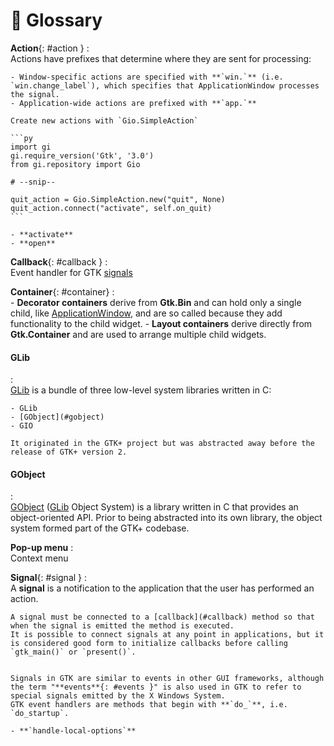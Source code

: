 # 📘 Glossary

**Action**{: #action }
:   
    Actions have prefixes that determine where they are sent for processing:
    
    - Window-specific actions are specified with **`win.`** (i.e. `win.change_label`), which specifies that ApplicationWindow processes the signal.
    - Application-wide actions are prefixed with **`app.`**

    Create new actions with `Gio.SimpleAction`

    ```py
    import gi
    gi.require_version('Gtk', '3.0')
    from gi.repository import Gio

    # --snip--

    quit_action = Gio.SimpleAction.new("quit", None)
    quit_action.connect("activate", self.on_quit)
    ```

    - **activate**
    - **open**


**Callback**{: #callback }
:   
    Event handler for GTK [signals](#signal)

**Container**{: #container}
:   
    - **Decorator containers** derive from **Gtk.Bin** and can hold only a single child, like [ApplicationWindow](#applicationwindow), and are so called because they add functionality to the child widget.
    - **Layout containers** derive directly from **Gtk.Container** and are used to arrange multiple child widgets.

#### GLib
:   
    [GLib](https://en.wikipedia.org/wiki/GLib) is a bundle of three low-level system libraries written in C:

    - GLib
    - [GObject](#gobject)
    - GIO
    
    It originated in the GTK+ project but was abstracted away before the release of GTK+ version 2.


#### GObject
:   
    [GObject](https://en.wikipedia.org/wiki/GObject) ([GLib](#glib) Object System) is a library written in C that provides an object-oriented API.
    Prior to being abstracted into its own library, the object system formed part of the GTK+ codebase.


**Pop-up menu**
:   
    Context menu

**Signal**{: #signal }
:   
    A **signal** is a notification to the application that the user has performed an action.
    
    A signal must be connected to a [callback](#callback) method so that when the signal is emitted the method is executed.
    It is possible to connect signals at any point in applications, but it is considered good form to initialize callbacks before calling `gtk_main()` or `present()`.
    

    Signals in GTK are similar to events in other GUI frameworks, although the term "**events**{: #events }" is also used in GTK to refer to special signals emitted by the X Windows System.
    GTK event handlers are methods that begin with **`do_`**, i.e. `do_startup`.

    - **`handle-local-options`**


